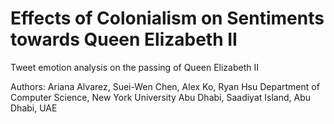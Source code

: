 # Effects of Colonialism on Sentiments towards Queen Elizabeth II
Tweet emotion analysis on the passing of Queen Elizabeth II

Authors: Ariana Alvarez, Suei-Wen Chen, Alex Ko, Ryan Hsu
Department of Computer Science, New York University Abu Dhabi, Saadiyat Island, Abu Dhabi, UAE
